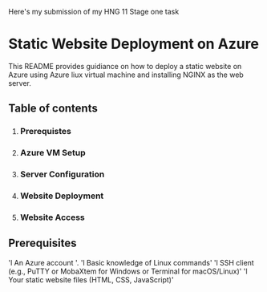 Here's my submission of my HNG 11 Stage one task

# Static Website Deployment on Azure 

This README provides guidiance on how to deploy a static website on Azure using Azure liux virtual machine and installing NGINX as the web server. 

## Table of contents

1. ### Prerequistes
2. ### Azure VM Setup
3. ### Server Configuration
4. ### Website Deployment
5. ### Website Access

## Prerequisites 

'l An Azure account '.
'l Basic knowledge of Linux commands'
'l SSH client (e.g., PuTTY or MobaXtem for Windows or Terminal for macOS/Linux)'
'l Your static website files (HTML, CSS, JavaScript)'